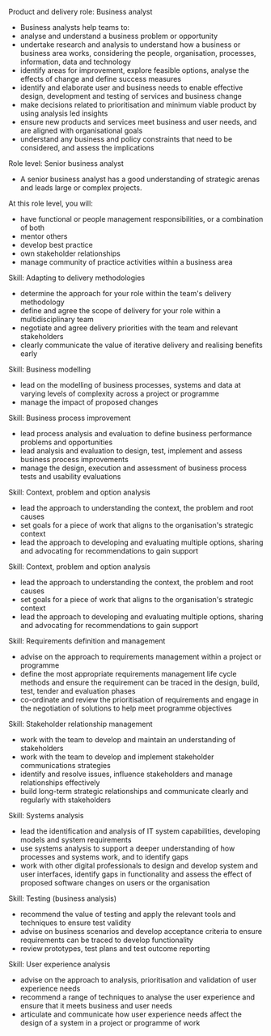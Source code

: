 Product and delivery role: Business analyst
- Business analysts help teams to:
- analyse and understand a business problem or opportunity
- undertake research and analysis to understand how a business or business area works, considering the people, organisation, processes, information, data and technology
- identify areas for improvement, explore feasible options, analyse the effects of change and define success measures
- identify and elaborate user and business needs to enable effective design, development and testing of services and business change
- make decisions related to prioritisation and minimum viable product by using analysis led insights
- ensure new products and services meet business and user needs, and are aligned with organisational goals
- understand any business and policy constraints that need to be considered, and assess the implications

Role level: Senior business analyst
- A senior business analyst has a good understanding of strategic arenas and leads large or complex projects.

At this role level, you will:
- have functional or people management responsibilities, or a combination of both
- mentor others
- develop best practice
- own stakeholder relationships
- manage community of practice activities within a business area

Skill: Adapting to delivery methodologies
- determine the approach for your role within the team's delivery methodology
- define and agree the scope of delivery for your role within a multidisciplinary team
- negotiate and agree delivery priorities with the team and relevant stakeholders
- clearly communicate the value of iterative delivery and realising benefits early

Skill: Business modelling
- lead on the modelling of business processes, systems and data at varying levels of complexity across a project or programme
- manage the impact of proposed changes

Skill: Business process improvement
- lead process analysis and evaluation to define business performance problems and opportunities
- lead analysis and evaluation to design, test, implement and assess business process improvements
- manage the design, execution and assessment of business process tests and usability evaluations

Skill: Context, problem and option analysis
- lead the approach to understanding the context, the problem and root causes
- set goals for a piece of work that aligns to the organisation's strategic context
- lead the approach to developing and evaluating multiple options, sharing and advocating for recommendations to gain support

Skill: Context, problem and option analysis
- lead the approach to understanding the context, the problem and root causes
- set goals for a piece of work that aligns to the organisation's strategic context
- lead the approach to developing and evaluating multiple options, sharing and advocating for recommendations to gain support

Skill: Requirements definition and management
- advise on the approach to requirements management within a project or programme
- define the most appropriate requirements management life cycle methods and ensure the requirement can be traced in the design, build, test, tender and evaluation phases
- co-ordinate and review the prioritisation of requirements and engage in the negotiation of solutions to help meet programme objectives

Skill: Stakeholder relationship management
- work with the team to develop and maintain an understanding of stakeholders
- work with the team to develop and implement stakeholder communications strategies
- identify and resolve issues, influence stakeholders and manage relationships effectively
- build long-term strategic relationships and communicate clearly and regularly with stakeholders

Skill: Systems analysis
- lead the identification and analysis of IT system capabilities, developing models and system requirements
- use systems analysis to support a deeper understanding of how processes and systems work, and to identify gaps
- work with other digital professionals to design and develop system and user interfaces, identify gaps in functionality and assess the effect of proposed software changes on users or the organisation

Skill: Testing (business analysis)
- recommend the value of testing and apply the relevant tools and techniques to ensure test validity
- advise on business scenarios and develop acceptance criteria to ensure requirements can be traced to develop functionality
- review prototypes, test plans and test outcome reporting

Skill: User experience analysis
- advise on the approach to analysis, prioritisation and validation of user experience needs
- recommend a range of techniques to analyse the user experience and ensure that it meets business and user needs
- articulate and communicate how user experience needs affect the design of a system in a project or programme of work
